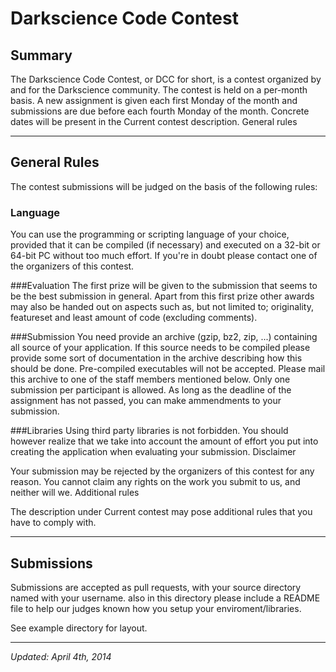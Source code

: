 # Darkscience Code Contest

## Summary

The Darkscience Code Contest, or DCC for short, is a contest organized by and for the Darkscience community. The contest is held on a per-month basis. A new assignment is given each first Monday of the month and submissions are due before each fourth Monday of the month. Concrete dates will be present in the Current contest description.
General rules

---

## General Rules
The contest submissions will be judged on the basis of the following rules:

### Language
You can use the programming or scripting language of your choice, provided that it can be compiled (if necessary) and executed on a 32-bit or 64-bit PC without too much effort. If you're in doubt please contact one of the organizers of this contest.

###Evaluation
The first prize will be given to the submission that seems to be the best submission in general. Apart from this first prize other awards may also be handed out on aspects such as, but not limited to; originality, featureset and least amount of code (excluding comments).

###Submission
You need provide an archive (gzip, bz2, zip, ...) containing all source of your application. If this source needs to be compiled please provide some sort of documentation in the archive describing how this should be done. Pre-compiled executables will not be accepted. Please mail this archive to one of the staff members mentioned below. Only one submission per participant is allowed. As long as the deadline of the assignment has not passed, you can make ammendments to your submission.

###Libraries
Using third party libraries is not forbidden. You should however realize that we take into account the amount of effort you put into creating the application when evaluating your submission.
Disclaimer

Your submission may be rejected by the organizers of this contest for any reason. You cannot claim any rights on the work you submit to us, and neither will we.
Additional rules

The description under Current contest may pose additional rules that you have to comply with.


---

## Submissions
Submissions are accepted as pull requests, with your source directory named with your username. also in this directory please include a README file to help our judges known how you setup your enviroment/libraries.  

See example directory for layout.

---


*Updated: April 4th, 2014*
